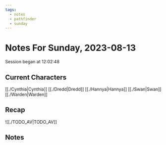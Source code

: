 ```yaml
---
tags:
  - notes
  - pathfinder
  - sunday
---
```


# Notes For Sunday, 2023-08-13
Session began at 12:02:48
## Current Characters
[[./Cynthia|Cynthia]]
[[./Dredd|Dredd]]
[[./Hannya|Hannya]]
[[./Swan|Swan]]
[[./Warden|Warden]]
## Recap

![[./TODO_AV|TODO_AV]]
## Notes
